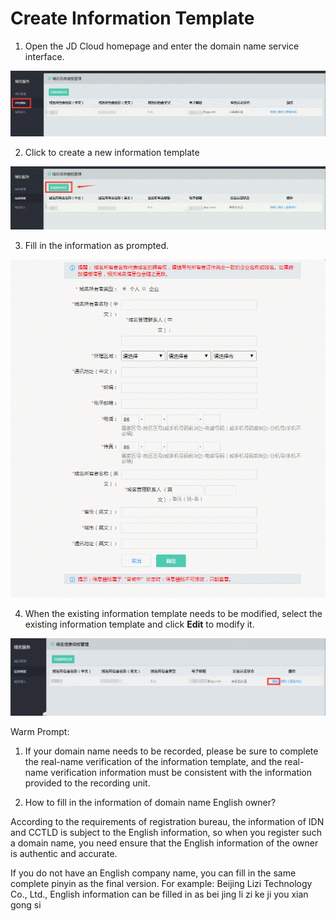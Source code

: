 # Create Information Template

1. Open the JD Cloud homepage and enter the domain name service interface.

![image](https://github.com/jdcloudcom/cn/blob/edit/documentation/Domain-Name-&-License/Image-Domain/moban1.png)

2. Click to create a new information template

![image](https://github.com/jdcloudcom/cn/blob/edit/documentation/Domain-Name-&-License/Image-Domain/moban2.png)

3. Fill in the information as prompted.

![image](https://github.com/jdcloudcom/cn/blob/edit/documentation/Domain-Name-&-License/Image-Domain/moban3.png)
 
4. When the existing information template needs to be modified, select the existing information template and click **Edit** to modify it.

![image](https://github.com/jdcloudcom/cn/blob/edit/documentation/Domain-Name-&-License/Image-Domain/moban4.png)


Warm Prompt:

1. If your domain name needs to be recorded, please be sure to complete the real-name verification of the information template, and the real-name verification information must be consistent with the information provided to the recording unit.

2. How to fill in the information of domain name English owner?

According to the requirements of registration bureau, the information of IDN and CCTLD is subject to the English information, so when you register such a domain name, you need ensure that the English information of the owner is authentic and accurate.

If you do not have an English company name, you can fill in the same complete pinyin as the final version. For example: Beijing Lizi Technology Co., Ltd., English information can be filled in as bei jing li zi ke ji you xian gong si


